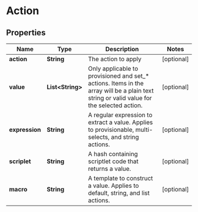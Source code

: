 

# Action


## Properties

| Name | Type | Description | Notes |
|------------ | ------------- | ------------- | -------------|
|**action** | **String** | The action to apply |  [optional] |
|**value** | **List&lt;String&gt;** | Only applicable to provisioned and set_* actions. Items in the array will be a plain text string or valid value for the selected action. |  [optional] |
|**expression** | **String** | A regular expression to extract a value. Applies to provisionable, multi-selects, and string actions. |  [optional] |
|**scriplet** | **String** | A hash containing scriptlet code that returns a value. |  [optional] |
|**macro** | **String** | A template to construct a value. Applies to default, string, and list actions. |  [optional] |



